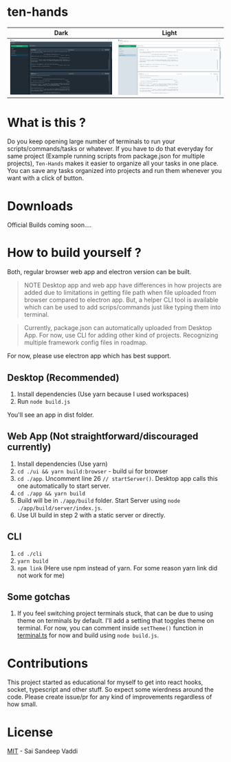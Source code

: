 # ten-hands

|Dark|Light|
|:--:|:--:|
 |<img src="/docs/images/demo_dark.PNG"> | <img src="/docs/images/demo_light.PNG">|


# What is this ?

Do you keep opening large number of terminals to run your scripts/commands/tasks or whatever. If you have to do that everyday for same project (Example running scripts from package.json for multiple projects), `Ten-Hands` makes it easier to organize all your tasks in one place.
You can save any tasks organized into projects and run them whenever you want with a click of button.

# Downloads
 
 Official Builds coming soon....

# How to build yourself ?
Both, regular browser web app and electron version can be built.

> NOTE Desktop app and web app have differences in how projects are added due to limitations in getting file path when file uploaded from browser compared to electron app.
> But, a helper CLI tool is available which can be used to add scrips/commands just like typing them into terminal.

> Currently, package.json can automatically uploaded from Desktop App. For now, use CLI for adding other kind of projects. Recognizing multiple framework config files in roadmap.

For now, please use electron app which has best support.

## Desktop (Recommended)
1. Install dependencies (Use yarn because I used workspaces)
2. Run `node build.js`

You'll see an app in dist folder.

## Web App (Not straightforward/discouraged currently)
1. Install dependencies (Use yarn)
2. `cd ./ui && yarn build:browser` - build ui for browser
3. `cd ./app`. Uncomment line 26 ```// startServer()```. Desktop app calls this one automatically to start server.
4. `cd ./app && yarn build`
5. Build will be in `./app/build` folder. Start Server using `node ./app/build/server/index.js`.
6. Use UI build in step 2 with a static server or directly.

## CLI

1. `cd ./cli`
2. `yarn build`
3. `npm link` (Here use npm instead of yarn. For some reason yarn link did not work for me)

## Some gotchas

1. If you feel switching project terminals stuck, that can be due to using theme on terminals by default. I'll add a setting that toggles theme on terminal. For now, you can comment inside `setTheme()` function in [terminal.ts](/ui/src/components/Command/terminal.ts) for now and build using `node build.js`.

# Contributions

This project started as educational for myself to get into react hooks, socket, typescript and other stuff. So expect some wierdness around the code.
Please create issue/pr for any kind of improvements regardless of how small.

# License

[MIT](/LICENSE) - Sai Sandeep Vaddi
